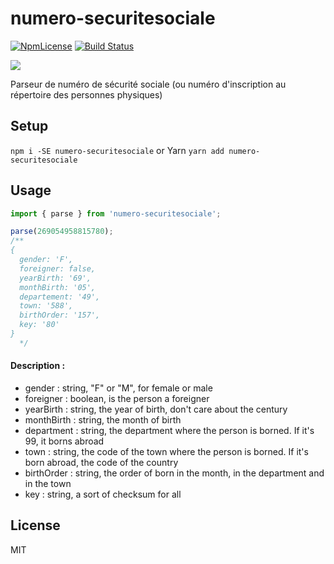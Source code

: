 # numero-securitesociale

[![NpmLicense](https://img.shields.io/npm/l/numero-securitesociale.svg?style=popout)](https://github.com/MathRobin/numero-securitesociale/blob/master/LICENSE) [![Build Status](https://travis-ci.org/MathRobin/numero-securitesociale.svg)](https://travis-ci.org/MathRobin/numero-securitesociale)

![](https://github.com/MathRobin/numero-securitesociale/workflows/tests/badge.svg)

Parseur de numéro de sécurité sociale (ou numéro d'inscription au répertoire des personnes physiques)

## Setup

`npm i -SE numero-securitesociale`
or Yarn
`yarn add numero-securitesociale`

## Usage

```javascript
import { parse } from 'numero-securitesociale';

parse(269054958815780);
/**
{ 
  gender: 'F',
  foreigner: false,
  yearBirth: '69',
  monthBirth: '05',
  departement: '49',
  town: '588',
  birthOrder: '157',
  key: '80'
} 
  */
```

#### Description :

- gender : string, "F" or "M", for female or male
- foreigner : boolean, is the person a foreigner
- yearBirth : string, the year of birth, don't care about the century
- monthBirth : string, the month of birth
- department : string, the department where the person is borned. If it's 99, it borns abroad
- town : string, the code of the town where the person is borned. If it's born abroad, the code of the country
- birthOrder : string, the order of born in the month, in the department and in the town
- key : string, a sort of checksum for all

## License

MIT
